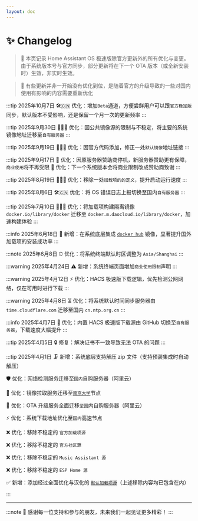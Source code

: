 ```yaml
--- 
layout: doc 
---
```


# ✨ Changelog
> 📝 本页记录 Home Assistant OS 极速版除官方更新外的所有优化与变更。由于系统版本号与官方同步，部分更新将在下一个 OTA 版本（或全新安装时）生效，非实时生效。

> 📝 有些更新并非一开始没有优化到位，是随着官方的升级导致的一些对国内使用有影响的内容需要重新优化


:::tip 2025年10月7日
🛠️🇨🇳 优化：增加`Beta`通道，方便尝鲜用户可以跟`官方稳定版`同步，默认版本不受影响，还是保留一个月一次的更新频率
:::

:::tip 2025年9月30日
🐳🇨🇳 优化：因公共镜像源的限制与不稳定，将主要的系统镜像地址迁移至`自有服务器`
:::

:::tip 2025年9月19日
🔗🇨🇳 优化：因官方代码添加，修正一处`默认镜像`地址链接
:::

:::tip 2025年9月17日
🔄 优化：因原服务器赞助商停机，新服务器赞助更有保障，`商业使用`将不再受限
🔄 优化：下一个系统版本会将商业限制改成赞助商致谢
:::

:::tip 2025年8月19日
🚦🇨🇳 优化：移除一处`加载项的的定义`，提升启动运行速度
:::

:::tip 2025年8月6日
🛠️🇨🇳 优化：将 OS 错误日志上报切换至国内`自有服务器`
:::

:::tip 2025年7月10日
🐳🇨🇳 优化：将加载项构建隔离镜像 `docker.io/library/docker` 迁移至 `docker.m.daocloud.io/library/docker`，加速构建体验
:::

:::info 2025年6月18日
🐳 新增：在系统底层集成 [`docker hub`](https://github.com/dongyubin/DockerHub) 镜像，显著提升国外加载项的安装成功率
:::

:::note 2025年6月8日
⏰ 优化：将系统终端默认时区调整为 `Asia/Shanghai`
:::

:::warning 2025年4月24日
⚠️ 新增：系统终端页面增加`商业使用限制`声明
:::

:::warning 2025年4月12日
⚡ 优化：HACS 极速版下载逻辑，优先检测公网网络，仅在可用时进行下载
:::

:::warning 2025年4月8日
⏳ 优化：将系统默认时间同步服务器由 `time.cloudflare.com` 迁移至国内 `cn.ntp.org.cn`
:::

:::info 2025年4月7日
🚀 优化：内置 HACS 极速版下载源由 GitHub 切换至`自有服务器`，下载速度大幅提升
:::

:::tip 2025年4月5日
🔒 修复：解决证书不一致导致无法 OTA 的问题
:::

:::tip 2025年4月1日
🗜️ 新增：系统底层支持解压 zip 文件（支持预装集成时自动解压）

🛡️ 优化：网络检测服务迁移至`国内`自购服务器（阿里云）

🏫 优化：镜像拉取服务迁移至[`南京大学`](https://mirror.nju.edu.cn/)节点

🔄 优化：OTA 升级服务全面迁移`至国`内自购服务器（阿里云）

⚡ 优化：系统下载地址优化至`国内`高速节点

❌ 优化：移除不稳定的 `官方加载项源`

❌ 优化：移除不稳定的 `官方社区源`

❌ 优化：移除不稳定的 `Music Assistant 源`

❌ 优化：移除不稳定的 `ESP Home 源`

✅ 新增：添加经过全面优化与汉化的 [`默认加载项源`](addoncn)（上述移除内容均已包含在内）

:::

---

:::note
🚩 感谢每一位支持和参与的朋友，未来我们一起见证更多精彩！
:::
